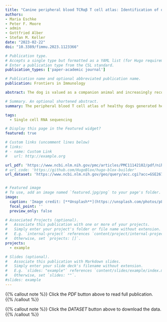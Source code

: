 ```yaml
---
title: "Canine peripheral blood TCRαβ T cell atlas: Identification of diverse subsets including CD8A+ MAIT-like cells by combined single-cell transcriptome and V(D)J repertoire analysis"
authors:
- Maria Eschke
- Peter F. Moore
- admin
- Gottfried Alber
- Stefan M. Keller
date: "2023-02-22"
doi: "10.3389/fimmu.2023.1123366"

# Publication type.
# Accepts a single type but formatted as a YAML list (for Hugo requirements).
# Enter a publication type from the CSL standard.
publication_types: ['paper-academic journal']

# Publication name and optional abbreviated publication name.
publication: Frontiers in Immunology

abstract: The dog is valued as a companion animal and increasingly recognized as a model for human disorders. Given the importance of T cells in health and disease, comprehensive knowledge of canine T cells can contribute to our understanding of pathogenesis mechanisms and inform the development of new treatment strategies. However, the diversity of canine T cells is still poorly understood mainly due to the lack of species-reactive antibodies for use in flow cytometry. The aim of this study was to generate a detailed atlas of peripheral blood TCRαβ+ T cells of healthy dogs using single-cell RNA-sequencing (scRNAseq) combined with immune repertoire sequencing. A total of 22 TCRαβ+ T cell clusters were identified, which were classified into three major groups: CD4-dominant (11 clusters), CD8A-dominant (8 clusters), and CD4/CD8A-mixed (3 clusters). Based on differential gene expression, distinct differentiation states (naïve, effector, memory, exhausted) and lineages (e.g. CD4 T helper and regulatory T cells) could be distinguished. Importantly, several T cell populations were identified, which have not been described in dogs before. Of particular note, our data provide first evidence for the existence of canine mucosa-associated invariant T cell (MAIT)-like cells, representing one of three newly identified FCER1G+ innate-like CD8A+ T cell populations in the peripheral blood of healthy dogs. In conclusion, using scRNAseq combined with immune repertoire sequencing we were able to resolve canine TCRαβ+ T cell populations at unprecedented resolution. The peripheral blood TCRαβ+ T cell atlas of healthy dogs generated here represents an important reference data set for future studies and is of relevance for identifying new targets for T cell-specific therapies.

# Summary. An optional shortened abstract.
summary: The peripheral blood T cell atlas of healthy dogs generated here represents an important reference data set for future studies and is of relevance for identifying new targets for T cell-specific therapies.

tags:
  - Single cell RNA sequencing

# Display this page in the Featured widget?
featured: true

# Custom links (uncomment lines below)
# links:
# - name: Custom Link
#   url: http://example.org

url_pdf: 'https://www.ncbi.nlm.nih.gov/pmc/articles/PMC11142102/pdf/nihpp-2024.05.21.595010v2.pdf'
# url_code: 'https://github.com/HugoBlox/hugo-blox-builder'
url_dataset: 'https://www.ncbi.nlm.nih.gov/geo/query/acc.cgi?acc=GSE267355'


# Featured image
# To use, add an image named `featured.jpg/png` to your page's folder.
image:
  caption: 'Image credit: [**Unsplash**](https://unsplash.com/photos/pLCdAaMFLTE)'
  focal_point: ''
  preview_only: false

# Associated Projects (optional).
#   Associate this publication with one or more of your projects.
#   Simply enter your project's folder or file name without extension.
#   E.g. `internal-project` references `content/project/internal-project/index.md`.
#   Otherwise, set `projects: []`.
projects:
  - example

# Slides (optional).
#   Associate this publication with Markdown slides.
#   Simply enter your slide deck's filename without extension.
#   E.g. `slides: "example"` references `content/slides/example/index.md`.
#   Otherwise, set `slides: ""`.
#slides: example
---
```


{{% callout note %}}
Click the _PDF_ button above to read full publication.
{{% /callout %}}

{{% callout note %}}
Click the _DATASET_ button above to download the data.
{{% /callout %}}
